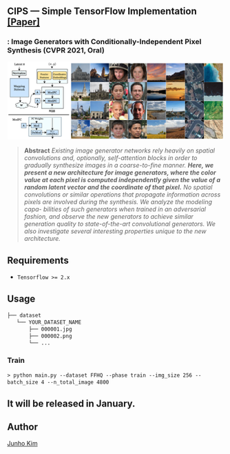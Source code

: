## CIPS &mdash; Simple TensorFlow Implementation [[Paper]](https://arxiv.org/abs/2011.13775)
### : Image Generators with Conditionally-Independent Pixel Synthesis (CVPR 2021, Oral)


<div align="center">
  <img src="./assets/teaser.png">
</div>

> **Abstract** *Existing image generator networks rely heavily on spatial convolutions and, optionally, self-attention blocks in order to gradually synthesize images in a coarse-to-fine manner. **Here, we present a new architecture for image generators, where the color value at each pixel is computed independently given the value of a random latent vector and the coordinate of that pixel.** No spatial convolutions or similar operations that propagate information across pixels are involved during the synthesis. We analyze the modeling capa- bilities of such generators when trained in an adversarial fashion, and observe the new generators to achieve similar generation quality to state-of-the-art convolutional generators. We also investigate several interesting properties unique to the new architecture.*

## Requirements
* `Tensorflow >= 2.x`

## Usage
```
├── dataset
   └── YOUR_DATASET_NAME
       ├── 000001.jpg 
       ├── 000002.png
       └── ...
```

### Train
```
> python main.py --dataset FFHQ --phase train --img_size 256 --batch_size 4 --n_total_image 4800
```

## It will be released in January.

## Author
[Junho Kim](http://bit.ly/jhkim_resume)
